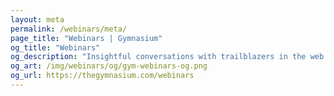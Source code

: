 ```yaml
---
layout: meta
permalink: /webinars/meta/
page_title: "Webinars | Gymnasium"
og_title: "Webinars"
og_description: "Insightful conversations with trailblazers in the web community."
og_art: /img/webinars/og/gym-webinars-og.png
og_url: https://thegymnasium.com/webinars
---
```


